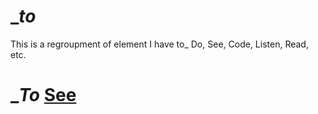 #  __to_ #
This is a regroupment of element I have to_ Do, See, Code, Listen, Read, etc. 

# __To_ [See](https://github.com/mamarmite/__to_/blob/master/see/films.md)